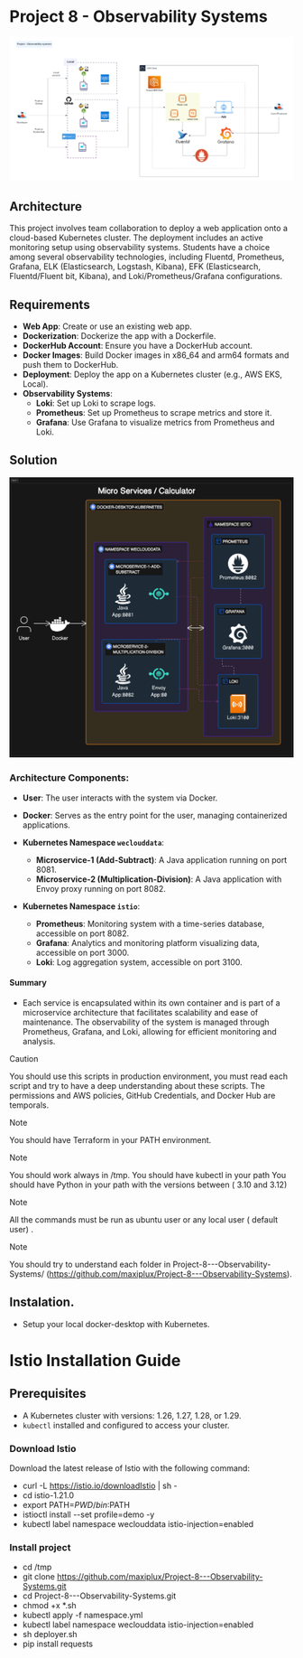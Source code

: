 # Project 8 - Observability Systems

![Micro Services Calculator Architecture](DevOps%20-%20Project%20-%20Observability%20Systems.png)

## Architecture

This project involves team collaboration to deploy a web application onto a cloud-based Kubernetes cluster. The deployment includes an active monitoring setup using observability systems. Students have a choice among several observability technologies, including Fluentd, Prometheus, Grafana, ELK (Elasticsearch, Logstash, Kibana), EFK (Elasticsearch, Fluentd/Fluent bit, Kibana), and Loki/Prometheus/Grafana configurations.

## Requirements

- **Web App**: Create or use an existing web app.
- **Dockerization**: Dockerize the app with a Dockerfile.
- **DockerHub Account**: Ensure you have a DockerHub account.
- **Docker Images**: Build Docker images in x86_64 and arm64 formats and push them to DockerHub.
- **Deployment**: Deploy the app on a Kubernetes cluster (e.g., AWS EKS, Local).
- **Observability Systems**:
  - **Loki**: Set up Loki to scrape logs.
  - **Prometheus**: Set up Prometheus to scrape metrics and store it.
  - **Grafana**: Use Grafana to visualize metrics from Prometheus and Loki.

## Solution
![Technical desing solution](diagram-export-3-30-2024-11_11_35-PM.png)
### Architecture Components:

- **User**: The user interacts with the system via Docker.
- **Docker**: Serves as the entry point for the user, managing containerized applications.
- **Kubernetes Namespace `weclouddata`**:
  - **Microservice-1 (Add-Subtract)**: A Java application running on port 8081.
  - **Microservice-2 (Multiplication-Division)**: A Java application with Envoy proxy running on port 8082.

- **Kubernetes Namespace `istio`**:
  - **Prometheus**: Monitoring system with a time-series database, accessible on port 8082.
  - **Grafana**: Analytics and monitoring platform visualizing data, accessible on port 3000.
  - **Loki**: Log aggregation system, accessible on port 3100.

#### Summary
 - Each service is encapsulated within its own container and is part of a microservice architecture that facilitates scalability and ease of maintenance. The observability of the system is managed through Prometheus, Grafana, and Loki, allowing for efficient monitoring and analysis.




> [!CAUTION]
> You should use this scripts in production environment, you must read each script and try to have a deep understanding about these scripts. The permissions and AWS policies, GitHub Credentials, and Docker Hub are temporals.  


> [!NOTE]
> You should have Terraform in your PATH environment.

> [!NOTE]
>	You should work always in /tmp.
> You should have kubectl in your path
> You should have Python in your path with the versions between ( 3.10 and 3.12)


> [!NOTE]
>	All the commands must be run as ubuntu user or any local user ( default user) .

> [!NOTE]
> You should try to understand each folder in Project-8---Observability-Systems/ (https://github.com/maxiplux/Project-8---Observability-Systems).
## Instalation.
- Setup your local docker-desktop with Kubernetes.


# Istio Installation Guide
## Prerequisites

- A Kubernetes cluster with versions: 1.26, 1.27, 1.28, or 1.29.
- `kubectl` installed and configured to access your cluster.

### Download Istio

Download the latest release of Istio with the following command:
- curl -L https://istio.io/downloadIstio | sh -
- cd istio-1.21.0
- export PATH=$PWD/bin:$PATH
- istioctl install --set profile=demo -y
- kubectl label namespace weclouddata istio-injection=enabled

### Install project
- cd /tmp
- git clone https://github.com/maxiplux/Project-8---Observability-Systems.git
- cd Project-8---Observability-Systems.git
- chmod +x *.sh
- kubectl apply -f namespace.yml
- kubectl label namespace weclouddata istio-injection=enabled
- sh deployer.sh
- pip install requests
   





